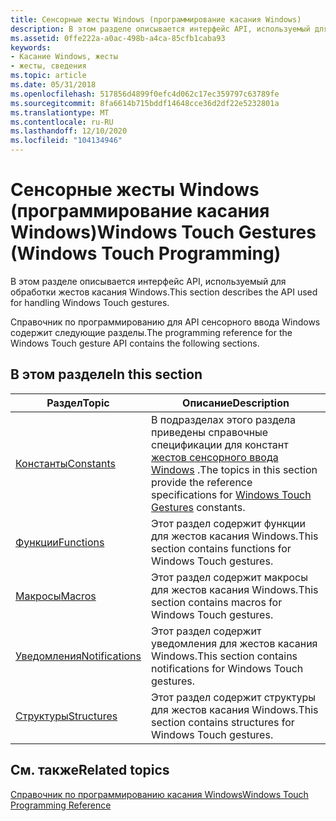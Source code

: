 ```yaml
---
title: Сенсорные жесты Windows (программирование касания Windows)
description: В этом разделе описывается интерфейс API, используемый для обработки жестов касания Windows.
ms.assetid: 0ffe222a-a0ac-498b-a4ca-85cfb1caba93
keywords:
- Касание Windows, жесты
- жесты, сведения
ms.topic: article
ms.date: 05/31/2018
ms.openlocfilehash: 517856d4899f0efc4d062c17ec359797c63789fe
ms.sourcegitcommit: 8fa6614b715bddf14648cce36d2df22e5232801a
ms.translationtype: MT
ms.contentlocale: ru-RU
ms.lasthandoff: 12/10/2020
ms.locfileid: "104134946"
---
```

# <a name="windows-touch-gestures-windows-touch-programming"></a><span data-ttu-id="f1426-105">Сенсорные жесты Windows (программирование касания Windows)</span><span class="sxs-lookup"><span data-stu-id="f1426-105">Windows Touch Gestures (Windows Touch Programming)</span></span>

<span data-ttu-id="f1426-106">В этом разделе описывается интерфейс API, используемый для обработки жестов касания Windows.</span><span class="sxs-lookup"><span data-stu-id="f1426-106">This section describes the API used for handling Windows Touch gestures.</span></span>

<span data-ttu-id="f1426-107">Справочник по программированию для API сенсорного ввода Windows содержит следующие разделы.</span><span class="sxs-lookup"><span data-stu-id="f1426-107">The programming reference for the Windows Touch gesture API contains the following sections.</span></span>

## <a name="in-this-section"></a><span data-ttu-id="f1426-108">В этом разделе</span><span class="sxs-lookup"><span data-stu-id="f1426-108">In this section</span></span>



| <span data-ttu-id="f1426-109">Раздел</span><span class="sxs-lookup"><span data-stu-id="f1426-109">Topic</span></span>                                         | <span data-ttu-id="f1426-110">Описание</span><span class="sxs-lookup"><span data-stu-id="f1426-110">Description</span></span>                                                                                                                                        |
|-----------------------------------------------|----------------------------------------------------------------------------------------------------------------------------------------------------|
| [<span data-ttu-id="f1426-111">Константы</span><span class="sxs-lookup"><span data-stu-id="f1426-111">Constants</span></span>](constants.md)<br/>         | <span data-ttu-id="f1426-112">В подразделах этого раздела приведены справочные спецификации для констант [жестов сенсорного ввода Windows](guide-multi-touch-gestures.md) .</span><span class="sxs-lookup"><span data-stu-id="f1426-112">The topics in this section provide the reference specifications for [Windows Touch Gestures](guide-multi-touch-gestures.md) constants.</span></span><br/> |
| [<span data-ttu-id="f1426-113">Функции</span><span class="sxs-lookup"><span data-stu-id="f1426-113">Functions</span></span>](mtgfunctions.md)<br/>      | <span data-ttu-id="f1426-114">Этот раздел содержит функции для жестов касания Windows.</span><span class="sxs-lookup"><span data-stu-id="f1426-114">This section contains functions for Windows Touch gestures.</span></span><br/>                                                                             |
| [<span data-ttu-id="f1426-115">Макросы</span><span class="sxs-lookup"><span data-stu-id="f1426-115">Macros</span></span>](macros.md)<br/>               | <span data-ttu-id="f1426-116">Этот раздел содержит макросы для жестов касания Windows.</span><span class="sxs-lookup"><span data-stu-id="f1426-116">This section contains macros for Windows Touch gestures.</span></span><br/>                                                                                |
| [<span data-ttu-id="f1426-117">Уведомления</span><span class="sxs-lookup"><span data-stu-id="f1426-117">Notifications</span></span>](notifications.md)<br/> | <span data-ttu-id="f1426-118">Этот раздел содержит уведомления для жестов касания Windows.</span><span class="sxs-lookup"><span data-stu-id="f1426-118">This section contains notifications for Windows Touch gestures.</span></span><br/>                                                                         |
| [<span data-ttu-id="f1426-119">Структуры</span><span class="sxs-lookup"><span data-stu-id="f1426-119">Structures</span></span>](mtstructures.md)<br/>     | <span data-ttu-id="f1426-120">Этот раздел содержит структуры для жестов касания Windows.</span><span class="sxs-lookup"><span data-stu-id="f1426-120">This section contains structures for Windows Touch gestures.</span></span><br/>                                                                            |



 

## <a name="related-topics"></a><span data-ttu-id="f1426-121">См. также</span><span class="sxs-lookup"><span data-stu-id="f1426-121">Related topics</span></span>

<dl> <dt>

[<span data-ttu-id="f1426-122">Справочник по программированию касания Windows</span><span class="sxs-lookup"><span data-stu-id="f1426-122">Windows Touch Programming Reference</span></span>](windows-touch-programming-reference.md)
</dt> </dl>

 

 





